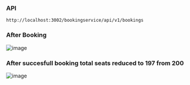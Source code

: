### API
``` http://localhost:3002/bookingservice/api/v1/bookings ```

### After Booking 

![image](https://github.com/Sudipta2002/BookingService/assets/78099311/27494f28-1c37-485a-9e81-a8d47c34c59b)



### After succesfull booking total seats reduced to 197 from 200

![image](https://github.com/Sudipta2002/BookingService/assets/78099311/8c739982-dd2c-4838-ab6a-6d13cdf158a4)


